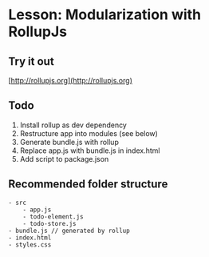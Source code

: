 # Lesson: Modularization with RollupJs

## Try it out
[http://rollupjs.org](http://rollupjs.org)

## Todo
1. Install rollup as dev dependency
1. Restructure app into modules (see below)
1. Generate bundle.js with rollup
1. Replace app.js with bundle.js in index.html
1. Add script to package.json

## Recommended folder structure
```
- src
    - app.js
    - todo-element.js
    - todo-store.js
- bundle.js // generated by rollup
- index.html
- styles.css
```
   
